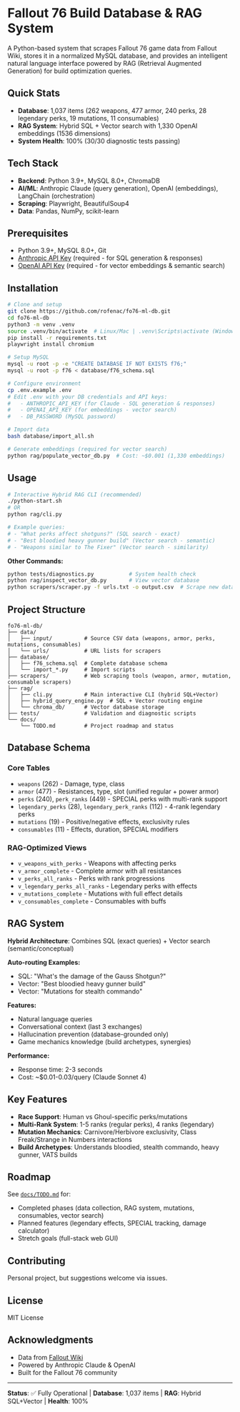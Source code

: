 # Fallout 76 Build Database & RAG System

A Python-based system that scrapes Fallout 76 game data from Fallout Wiki, stores it in a normalized MySQL database, and provides an intelligent natural language interface powered by RAG (Retrieval Augmented Generation) for build optimization queries.

## Quick Stats

- **Database**: 1,037 items (262 weapons, 477 armor, 240 perks, 28 legendary perks, 19 mutations, 11 consumables)
- **RAG System**: Hybrid SQL + Vector search with 1,330 OpenAI embeddings (1536 dimensions)
- **System Health**: 100% (30/30 diagnostic tests passing)

## Tech Stack

- **Backend**: Python 3.9+, MySQL 8.0+, ChromaDB
- **AI/ML**: Anthropic Claude (query generation), OpenAI (embeddings), LangChain (orchestration)
- **Scraping**: Playwright, BeautifulSoup4
- **Data**: Pandas, NumPy, scikit-learn

## Prerequisites

- Python 3.9+, MySQL 8.0+, Git
- [Anthropic API Key](https://console.anthropic.com/) (required - for SQL generation & responses)
- [OpenAI API Key](https://platform.openai.com/api-keys) (required - for vector embeddings & semantic search)

## Installation

```bash
# Clone and setup
git clone https://github.com/rofenac/fo76-ml-db.git
cd fo76-ml-db
python3 -m venv .venv
source .venv/bin/activate  # Linux/Mac | .venv\Scripts\activate (Windows)
pip install -r requirements.txt
playwright install chromium

# Setup MySQL
mysql -u root -p -e "CREATE DATABASE IF NOT EXISTS f76;"
mysql -u root -p f76 < database/f76_schema.sql

# Configure environment
cp .env.example .env
# Edit .env with your DB credentials and API keys:
#   - ANTHROPIC_API_KEY (for Claude - SQL generation & responses)
#   - OPENAI_API_KEY (for embeddings - vector search)
#   - DB_PASSWORD (MySQL password)

# Import data
bash database/import_all.sh

# Generate embeddings (required for vector search)
python rag/populate_vector_db.py  # Cost: ~$0.001 (1,330 embeddings)
```

## Usage

```bash
# Interactive Hybrid RAG CLI (recommended)
./python-start.sh
# OR
python rag/cli.py

# Example queries:
# - "What perks affect shotguns?" (SQL search - exact)
# - "Best bloodied heavy gunner build" (Vector search - semantic)
# - "Weapons similar to The Fixer" (Vector search - similarity)
```

**Other Commands:**
```bash
python tests/diagnostics.py           # System health check
python rag/inspect_vector_db.py       # View vector database
python scrapers/scraper.py -f urls.txt -o output.csv  # Scrape new data
```

## Project Structure

```
fo76-ml-db/
├── data/
│   ├── input/          # Source CSV data (weapons, armor, perks, mutations, consumables)
│   └── urls/           # URL lists for scrapers
├── database/
│   ├── f76_schema.sql  # Complete database schema
│   └── import_*.py     # Import scripts
├── scrapers/           # Web scraping tools (weapon, armor, mutation, consumable scrapers)
├── rag/
│   ├── cli.py          # Main interactive CLI (hybrid SQL+Vector)
│   ├── hybrid_query_engine.py  # SQL + Vector routing engine
│   └── chroma_db/      # Vector database storage
├── tests/              # Validation and diagnostic scripts
└── docs/
    └── TODO.md         # Project roadmap and status
```

## Database Schema

### Core Tables
- `weapons` (262) - Damage, type, class
- `armor` (477) - Resistances, type, slot (unified regular + power armor)
- `perks` (240), `perk_ranks` (449) - SPECIAL perks with multi-rank support
- `legendary_perks` (28), `legendary_perk_ranks` (112) - 4-rank legendary perks
- `mutations` (19) - Positive/negative effects, exclusivity rules
- `consumables` (11) - Effects, duration, SPECIAL modifiers

### RAG-Optimized Views
- `v_weapons_with_perks` - Weapons with affecting perks
- `v_armor_complete` - Complete armor with all resistances
- `v_perks_all_ranks` - Perks with rank progressions
- `v_legendary_perks_all_ranks` - Legendary perks with effects
- `v_mutations_complete` - Mutations with full effect details
- `v_consumables_complete` - Consumables with buffs

## RAG System

**Hybrid Architecture**: Combines SQL (exact queries) + Vector search (semantic/conceptual)

**Auto-routing Examples:**
- SQL: "What's the damage of the Gauss Shotgun?"
- Vector: "Best bloodied heavy gunner build"
- Vector: "Mutations for stealth commando"

**Features:**
- Natural language queries
- Conversational context (last 3 exchanges)
- Hallucination prevention (database-grounded only)
- Game mechanics knowledge (build archetypes, synergies)

**Performance:**
- Response time: 2-3 seconds
- Cost: ~$0.01-0.03/query (Claude Sonnet 4)

## Key Features

- **Race Support**: Human vs Ghoul-specific perks/mutations
- **Multi-Rank System**: 1-5 ranks (regular perks), 4 ranks (legendary)
- **Mutation Mechanics**: Carnivore/Herbivore exclusivity, Class Freak/Strange in Numbers interactions
- **Build Archetypes**: Understands bloodied, stealth commando, heavy gunner, VATS builds

## Roadmap

See [`docs/TODO.md`](docs/TODO.md) for:
- Completed phases (data collection, RAG system, mutations, consumables, vector search)
- Planned features (legendary effects, SPECIAL tracking, damage calculator)
- Stretch goals (full-stack web GUI)

## Contributing

Personal project, but suggestions welcome via issues.

## License

MIT License

## Acknowledgments

- Data from [Fallout Wiki](https://fallout.fandom.com/)
- Powered by Anthropic Claude & OpenAI
- Built for the Fallout 76 community

---

**Status**: ✅ Fully Operational | **Database**: 1,037 items | **RAG**: Hybrid SQL+Vector | **Health**: 100%
